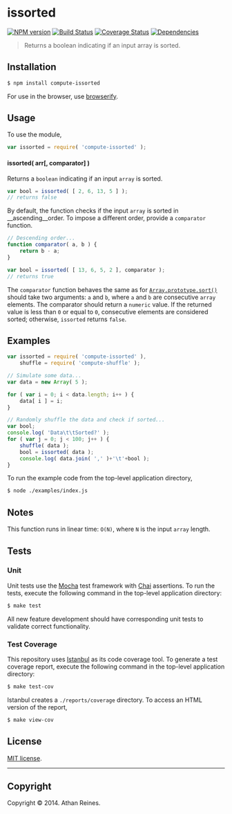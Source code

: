 issorted
===
[![NPM version][npm-image]][npm-url] [![Build Status][travis-image]][travis-url] [![Coverage Status][coveralls-image]][coveralls-url] [![Dependencies][dependencies-image]][dependencies-url]

> Returns a boolean indicating if an input array is sorted.


## Installation

``` bash
$ npm install compute-issorted
```

For use in the browser, use [browserify](https://github.com/substack/node-browserify).


## Usage

To use the module,

``` javascript
var issorted = require( 'compute-issorted' );
```

#### issorted( arr[, comparator] )

Returns a `boolean` indicating if an input `array` is sorted.

``` javascript
var bool = issorted( [ 2, 6, 13, 5 ] );
// returns false
```

By default, the function checks if the input `array` is sorted in __ascending__order. To impose a different order, provide a `comparator` function.

``` javascript
// Descending order...
function comparator( a, b ) {
	return b - a;
}

var bool = issorted( [ 13, 6, 5, 2 ], comparator );
// returns true
```

The `comparator` function behaves the same as for [`Array.prototype.sort()`](https://developer.mozilla.org/en-US/docs/Web/JavaScript/Reference/Global_Objects/Array/sort) should take two arguments: `a` and `b`, where `a` and `b` are consecutive `array` elements. The comparator should return a `numeric` value. If the returned value is less than `0` or equal to `0`, consecutive elements are considered sorted; otherwise, `issorted` returns `false`. 


## Examples

``` javascript
var issorted = require( 'compute-issorted' ),
	shuffle = require( 'compute-shuffle' );

// Simulate some data...
var data = new Array( 5 );

for ( var i = 0; i < data.length; i++ ) {
	data[ i ] = i;
}

// Randomly shuffle the data and check if sorted...
var bool;
console.log( 'Data\t\tSorted?' );
for ( var j = 0; j < 100; j++ ) {
	shuffle( data );
	bool = issorted( data );
	console.log( data.join( ',' )+'\t'+bool );
}
```

To run the example code from the top-level application directory,

``` bash
$ node ./examples/index.js
```


## Notes

This function runs in linear time: `O(N)`, where `N` is the input `array` length.


## Tests

### Unit

Unit tests use the [Mocha](http://visionmedia.github.io/mocha) test framework with [Chai](http://chaijs.com) assertions. To run the tests, execute the following command in the top-level application directory:

``` bash
$ make test
```

All new feature development should have corresponding unit tests to validate correct functionality.


### Test Coverage

This repository uses [Istanbul](https://github.com/gotwarlost/istanbul) as its code coverage tool. To generate a test coverage report, execute the following command in the top-level application directory:

``` bash
$ make test-cov
```

Istanbul creates a `./reports/coverage` directory. To access an HTML version of the report,

``` bash
$ make view-cov
```


## License

[MIT license](http://opensource.org/licenses/MIT). 


---
## Copyright

Copyright &copy; 2014. Athan Reines.


[npm-image]: http://img.shields.io/npm/v/compute-issorted.svg
[npm-url]: https://npmjs.org/package/compute-issorted

[travis-image]: http://img.shields.io/travis/compute-io/issorted/master.svg
[travis-url]: https://travis-ci.org/compute-io/issorted

[coveralls-image]: https://img.shields.io/coveralls/compute-io/issorted/master.svg
[coveralls-url]: https://coveralls.io/r/compute-io/issorted?branch=master

[dependencies-image]: http://img.shields.io/david/compute-io/issorted.svg
[dependencies-url]: https://david-dm.org/compute-io/issorted

[dev-dependencies-image]: http://img.shields.io/david/dev/compute-io/issorted.svg
[dev-dependencies-url]: https://david-dm.org/dev/compute-io/issorted

[github-issues-image]: http://img.shields.io/github/issues/compute-io/issorted.svg
[github-issues-url]: https://github.com/compute-io/issorted/issues
